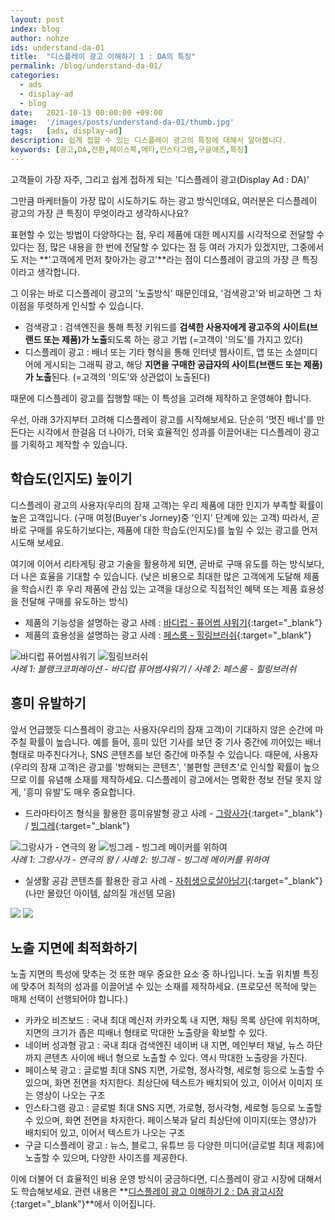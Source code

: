 ```yaml
---
layout: post
index: blog
author: nohze
ids: understand-da-01
title:  "디스플레이 광고 이해하기 1 : DA의 특징"
permalink: /blog/understand-da-01/
categories:
  - ads
  - display-ad
  - blog
date:   2021-10-13 00:00:00 +09:00
image:  '/images/posts/understand-da-01/thumb.jpg'
tags:   [ads, display-ad]
description: 쉽게 접할 수 있는 디스플레이 광고의 특징에 대해서 알아봅니다.
keywords: [광고,DA,전환,페이스북,메타,인스타그램,구글애즈,특징]
---
```


고객들이 가장 자주, 그리고 쉽게 접하게 되는 '디스플레이 광고(Display Ad : DA)'

그만큼 마케터들이 가장 많이 시도하기도 하는 광고 방식인데요, 여러분은 디스플레이 광고의 가장 큰 특징이 무엇이라고 생각하시나요?

표현할 수 있는 방법이 다양하다는 점, 우리 제품에 대한 메시지를 시각적으로 전달할 수 있다는 점, 많은 내용을 한 번에 전달할 수 있다는 점 등 여러 가지가 있겠지만, 그중에서도 저는 **'고객에게 먼저 찾아가는 광고'**라는 점이 디스플레이 광고의 가장 큰 특징이라고 생각합니다.

그 이유는 바로 디스플레이 광고의 '노출방식' 때문인데요, '검색광고'와 비교하면 그 차이점을 뚜렷하게 인식할 수 있습니다.

- 검색광고 : 검색엔진을 통해 특정 키워드를 **검색한 사용자에게 광고주의 사이트(브랜드 또는 제품)가 노출**되도록 하는 광고 기법 (=고객이 '의도'를 가지고 있다)
- 디스플레이 광고 : 배너 또는 기타 형식을 통해 인터넷 웹사이트, 앱 또는 소셜미디어에 게시되는 그래픽 광고, 해당 **지면을 구매한 공급자의 사이트(브랜드 또는 제품)가 노출**된다. (=고객의 '의도'와 상관없이 노출된다)

때문에 디스플레이 광고를 집행할 때는 이 특성을 고려해 제작하고 운영해야 합니다.

우선, 아래 3가지부터 고려해 디스플레이 광고를 시작해보세요. 단순히 '멋진 배너'를 만든다는 시각에서 한걸음 더 나아가, 더욱 효율적인 성과를 이끌어내는 디스플레이 광고를 기획하고 제작할 수 있습니다.

## 학습도(인지도) 높이기

디스플레이 광고의 사용자(우리의 잠재 고객)는 우리 제품에 대한 인지가 부족할 확률이 높은 고객입니다. (구매 여정(Buyer's Jorney)중 '인지' 단계에 있는 고객) 따라서, 곧바로 구매를 유도하기보다는, 제품에 대한 학습도(인지도)를 높일 수 있는 광고를 먼저 시도해 보세요.

여기에 이어서 리타게팅 광고 기술을 활용하게 되면, 곧바로 구매 유도를 하는 방식보다, 더 나은 효율을 기대할 수 있습니다. (낮은 비용으로 최대한 많은 고객에게 도달해 제품을 학습시킨 후 우리 제품에 관심 있는 고객을 대상으로 직접적인 혜택 또는 제품 효용성을 전달해 구매를 유도하는 방식)

- 제품의 기능성을 설명하는 광고 사례 : [바디럽 - 퓨어썸 샤워기](https://www.facebook.com/business/success/bodyluv){:target="_blank"}
- 제품의 효용성을 설명하는 광고 사례 : [페스룸 - 힐링브러쉬](https://www.facebook.com/business/success/instagram/pethroom?locale=ko_KR){:target="_blank"}

<div class="gallery-box">
  <div class="gallery">
    <img src="/images/posts/understand-da-01/01.png" alt="바디럽 퓨어썸샤워기">
    <img src="/images/posts/understand-da-01/02.png" alt="힐링브러쉬">
  </div>
  <em>사례 1: 블랭크코퍼레이션 - 바디럽 퓨어썸샤워기  /  사례 2: 페스룸 - 힐링브러쉬</em>
</div>

## 흥미 유발하기

앞서 언급했듯 디스플레이 광고는 사용자(우리의 잠재 고객)이 기대하지 않은 순간에 마주칠 확률이 높습니다. 예를 들어, 흥미 있던 기사를 보던 중 기사 중간에 끼어있는 배너 형태로 마주친다거나, SNS 콘텐츠를 보던 중간에 마주칠 수 있습니다. 때문에, 사용자(우리의 잠재 고객)은 광고를 '방해되는 콘텐츠', '불편할 콘텐츠'로 인식할 확률이 높으므로 이를 유념해 소재를 제작하세요. 디스플레이 광고에서는 명확한 정보 전달 못지 않게, '흥미 유발'도 매우 중요합니다.

- 드라마타이즈 형식을 활용한 흥미유발형 광고 사례 - [그랑사가](https://www.youtube.com/watch?v=mK8GiTBnFq0&t=36s){:target="_blank"} / [빙그레](https://www.youtube.com/watch?v=RII-T8HNOAw){:target="_blank"}

<div class="gallery-box">
  <div class="gallery">
    <img src="/images/posts/understand-da-01/03.png" alt="그랑사가 - 연극의 왕">
    <img src="/images/posts/understand-da-01/04.png" alt="빙그레 - 빙그레 메이커를 위하여">
  </div>
  <em>사례 1: 그랑사가 - 연극의 왕  /  사례 2: 빙그레 - 빙그레 메이커를 위하여</em>
</div>

- 실생활 공감 콘텐츠를 활용한 광고 사례 - [자취생으로살아남기](https://www.instagram.com/one_home_life/){:target="_blank"} (나만 몰랐던 아이템, 삶의질 개선템 모음)

<div class="gallery-box">
  <div class="gallery">
    <img src="/images/posts/understand-da-01/05.png">
    <img src="/images/posts/understand-da-01/06.png">
  </div>
</div>

## 노출 지면에 최적화하기

노출 지면의 특성에 맞추는 것 또한 매우 중요한 요소 중 하나입니다. 노출 위치별 특징에 맞추어 최적의 성과를 이끌어낼 수 있는 소재를 제작하세요. (프로모션 목적에 맞는 매체 선택이 선행되어야 합니다.)

- 카카오 비즈보드 : 국내 최대 메신저 카카오톡 내 지면, 채팅 목록 상단에 위치하며, 지면의 크기가 좁은 띠배너 형태로 막대한 노출량을 확보할 수 있다.
- 네이버 성과형 광고 : 국내 최대 검색엔진 네이버 내 지면, 메인부터 채널, 뉴스 하단까지 콘텐츠 사이에 배너 형으로 노출할 수 있다. 역시 막대한 노출량을 가진다.
- 페이스북 광고 : 글로벌 최대 SNS 지면, 가로형, 정사각형, 세로형 등으로 노출할 수 있으며, 화면 전면을 차지한다. 최상단에 텍스트가 배치되어 있고, 이어서 이미지 또는 영상이 나오는 구조
- 인스타그램 광고 : 글로벌 최대 SNS 지면, 가로형, 정사각형, 세로형 등으로 노출할 수 있으며, 화면 전면을 차지한다. 페이스북과 달리 최상단에 이미지(또는 영상)가 배치되어 있고, 이어서 텍스트가 나오는 구조
- 구글 디스플레이 광고 : 뉴스, 블로그, 유튜브 등 다양한 미디어(글로벌 최대 제휴)에 노출할 수 있으며, 다양한 사이즈를 제공한다.

이에 더불어 더 효율적인 비용 운영 방식이 궁금하다면, 디스플레이 광고 시장에 대해서도 학습해보세요. 관련 내용은 **[디스플레이 광고 이해하기 2 : DA 광고시장](/blog/understand-da-02/){:target="_blank"}**에서 이어집니다.

